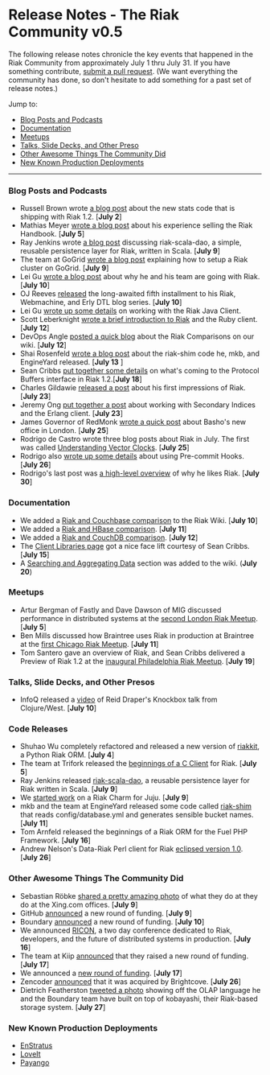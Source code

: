 # Release Notes - The Riak Community v0.5

The following release notes chronicle the key events that happened in the Riak Community from approximately July 1 thru July 31. If you have something contribute, [submit a pull request](https://github.com/basho/the-riak-community/pulls). (We want everything the community has done, so don't hesitate to add something for a past set of release notes.)

Jump to:

* [Blog Posts and Podcasts](#blog-posts-and-podcasts) 
* [Documentation](#documenation)
* [Meetups](#meetups)
* [Talks, Slide Decks, and Other Preso](#talks-slide-decks-and-other-presos)
* [Other Awesome Things The Community Did](#other-awesome-things-the-community-did)
* [New Known Production Deployments](#new-known-production-deployments)

----

### Blog Posts and Podcasts 

* Russell Brown wrote [a blog post](http://basho.com/blog/technical/2012/07/02/folsom-backed-stats-riak-1-2/) about the new stats code that is shipping with Riak 1.2. [**July 2**]
* Mathias Meyer [wrote a blog post](http://www.paperplanes.de/2012/7/5/six-ish-months-of-ebook-sales-riak-handbook.html) about his experience selling the Riak Handbook. [**July 5**]
* Ray Jenkins wrote [a blog post](http://blog.boundary.com/2012/07/09/reusable-patterns-for-riak-in-scala/) discussing riak-scala-dao, a simple, reusable persistence layer for Riak, written in Scala. [**July 9**]
* The team at GoGrid [wrote a blog post](http://blog.gogrid.com/2012/07/09/create-a-basho-riak-cluster-on-gogrid/) explaining how to setup a Riak cluster on GoGrid. [**July 9**]
* Lei Gu [wrote a blog post](http://2rdscreenretargeting.blogspot.com/2012/07/why-we-chose-riak-as-persistence.html) about why he and his team are going with Riak. [**July 10**]
* OJ Reeves [released](http://buffered.io/posts/webmachine-erlydtl-and-riak-part-5/) the long-awaited fifth installment to his Riak, Webmachine, and Erly DTL blog series. [**July 10**]
* Lei Gu [wrote up some details](http://2rdscreenretargeting.blogspot.com/2012/07/riak-java-client-distilled.html) on working with the Riak Java Client.
* Scott Leberknight [wrote a brief introduction to Riak](http://cloud.dzone.com/articles/brief-introduction-riak) and the Ruby client. [**July 12**]
* DevOps Angle [posted a quick blog](http://devopsangle.com/2012/07/12/nosql-database-religion-comparing-riak-to-others/) about the Riak Comparisons on our wiki. [**July 12**]
* Shai Rosenfeld [wrote a blog post](http://shairosenfeld.com/blog/index.php/2012/07/riak-shim/) about the riak-shim code he, mkb, and EngineYard released. [**July 13** ]
* Sean Cribbs [put together some details](http://basho.com/blog/technical/2012/07/18/Protobuffs-in-Riak-1-2/) on what's coming to the Protocol Buffers interface in Riak 1.2.[**July 18**] 
* Charles Gildawie [released a post](http://nosqlsolution.blogspot.com/2012/07/fun-with-riak.html) about his first impressions of Riak. [**July 23**]
* Jeremy Ong [put together a post](http://www.jeremyong.com/blog/2012/07/23/secondary-indices-in-riak-with-erlang/) about working with Secondary Indices and the Erlang client. [**July 23**]
* James Governor of RedMonk [wrote a quick post](http://redmonk.com/jgovernor/2012/07/25/basho-comes-to-shoreditch-a-tech-city-and-redmonk-story/) about Basho's new office in London. [**July 25**]
* Rodrigo de Castro wrote three blog posts about Riak in July. The first was called [Understanding Vector Clocks](http://architects.dzone.com/articles/understanding-vector-clocks). [**July 25**]
* Rodrigo also [wrote up some details](http://architects.dzone.com/articles/how-use-precommit-hook-riak) about using Pre-commit Hooks. [**July 26**]
* Rodrigo's last post was [a high-level overview](http://architects.dzone.com/articles/why-i-think-riak-great-nosql) of why he likes Riak. [**July 30**]

### Documentation 

* We added a [Riak and Couchbase comparison](http://wiki.basho.com/Riak-Compared-to-Couchbase.html) to the Riak Wiki. [**July 10**]
* We added a [Riak and HBase comparison](http://wiki.basho.com/Riak-Compared-to-HBase.html). [**July 11**]
* We added a [Riak and CouchDB comparison](http://wiki.basho.com/Riak-Compared-to-CouchDB.html). [**July 12**]
* The [Client Libraries page](http://wiki.basho.com/Client-Libraries.html) got a nice face lift courtesy of Sean Cribbs. [**July 15**]
* A [Searching and Aggregating Data](http://wiki.basho.com/Searching-and-Aggregating-Data.html) section was added to the wiki. (**July 20**) 


### Meetups

* Artur Bergman of Fastly and Dave Dawson of MIG discussed performance in distributed systems at the [second London Riak Meetup](http://www.meetup.com/riak-london/events/69174012/). [**July 5**]
* Ben Mills discussed how Braintree uses Riak in production at Braintree at the [first Chicago Riak Meetup](http://www.meetup.com/Chicago-Riak-Meetup/events/70017472/). [**July 11**] 
* Tom Santero gave an overview of Riak, and Sean Cribbs delivered a Preview of Riak 1.2 at the [inaugural Philadelphia Riak Meetup](http://www.meetup.com/Philly-Riak-Meetup/events/67994362/). [**July 19**]
### Talks, Slide Decks, and Other Presos

* InfoQ released a [video](http://www.infoq.com/presentations/Knockbox-an-Eventual-Consistency-Toolkit) of Reid Draper's Knockbox talk from Clojure/West. [**July 10**]

### Code Releases 

* Shuhao Wu completely refactored and released a new version of [riakkit](https://github.com/ultimatebuster/riakkit), a Python Riak ORM. [**July 4**]
* The team at Trifork released the [beginnings of a C Client](https://github.com/trifork/riack) for Riak. [**July 5**]
* Ray Jenkins released [riak-scala-dao](https://github.com/rjenkins/riak-scala-dao), a reusable persistence layer for Riak written in Scala. [**July 9**]
* We [started work](https://bugs.launchpad.net/charms/+bug/1022591) on a Riak Charm for Juju. [**July 9**]
* mkb and the team at EngineYard released some code called [riak-shim](https://github.com/mkb/riak-shim) that reads config/database.yml and generates sensible bucket names. [**July 11**]
* Tom Arnfeld released the beginnings of a Riak ORM for the Fuel PHP Framework. [**July 16**]
* Andrew Nelson's Data-Riak Perl client for Riak [eclipsed version 1.0](http://search.cpan.org/~anelson/Data-Riak-1.1/). [**July 26**]

### Other Awesome Things The Community Did

* Sebastian Röbke [shared a pretty amazing photo](https://twitter.com/boosty/status/220997388754632704) of what they do at they do at the Xing.com offices. [**July 9**]
* GitHub [announced](http://peter.a16z.com/2012/07/09/software-eats-software-development/) a new round of funding. [**July 9**]
* Boundary [announced](http://boundary.com/about/press/boundary-nets-15m-to-accelerate-the-future-of-it-monitoring-and-management) a new round of funding. [**July 10**]
* We announced [RICON](http://basho.com/community/ricon2012/), a two day conference dedicated to Riak, developers, and the future of distributed systems in production. [**July 16**]
* The team at Kiip [announced](http://blog.kiip.me/post/27401788412/kiip-raises-a-series-b) that they raised a new round of funding. [**July 17**]
* We announced a [new round of funding](http://gigaom.com/cloud/nosql-startup-basho-raises-11-1m-and-storms-japan/). [**July 17**]
* Zencoder [announced](http://blog.zencoder.com/2012/07/26/brightcove-acquires-zencoder/) that it was acquired by Brightcove. [**July 26**] 
* Dietrich Featherston [tweeted a photo](https://twitter.com/d2fn/status/228556585713143808) showing off the OLAP language he and the Boundary team have built on top of kobayashi, their Riak-based storage system. [**July 27**]

### New Known Production Deployments 

* [EnStratus](http://basho.com/company/production-users/#user-enstratus)
* [LoveIt](http://basho.com/company/production-users/#user-loveit)
* [Payango](http://basho.com/company/production-users/#user-payango)
